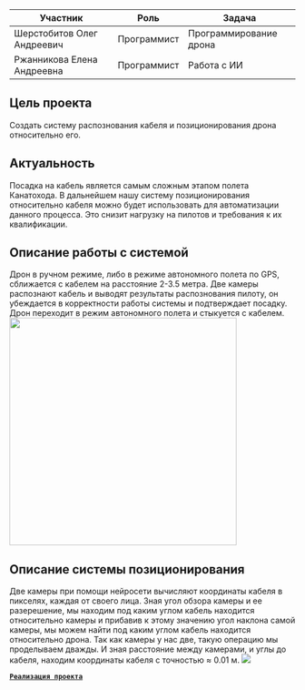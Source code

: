 | Участник | Роль | Задача |
|----------|------|--------|
| Шерстобитов Олег Андреевич | Программист | Программирование дрона |
| Ржанникова Елена Андреевна | Программист | Работа с ИИ |

## Цель проекта

Создать систему распознования кабеля и позиционирования дрона относительно его.

## Актуальность

Посадка на кабель является самым сложным этапом полета Канатохода. В дальнейшем нашу систему позиционирования относительно кабеля можно будет использовать для автоматизации данного процесса. Это снизит нагрузку на пилотов и требования к их квалификации.

## Описание работы с системой

Дрон в ручном режиме, либо в режиме автономного полета по GPS, сближается с кабелем на расстояние 2-3.5 метра. Две камеры распознают кабель и выводят результаты распознования пилоту, он убеждается в корректности работы системы и подтверждает посадку. Дрон переходит в режим автономного полета и стыкуется с кабелем.
<img src = "https://github.com/user-attachments/assets/88dbae71-9eeb-48e0-ad15-08bfe755d1a2" width="400" height="400">

## Описание системы позиционирования

Две камеры при помощи нейросети вычисляют координаты кабеля в пикселях, каждая от своего лица. Зная угол обзора камеры и ее разерешение, мы находим под каким углом кабель находится относительно камеры и прибавив к этому значению угол наклона самой камеры, мы можем найти под каким углом кабель находится относительно дрона. Так как камеры у нас две, такую операцию мы проделываем дважды. И зная расстояние между камерами, и углы до кабеля, находим координаты кабеля с точностью ≈ 0.01 м.
<img src = "https://github.com/user-attachments/assets/f85cc3e2-4386-4159-8f8e-fdcdf47c9b6e" >

[**`Реализация проекта`**](https://github.com/ElenaRzh/localization-of-the-drone-relative-to-the-cable/blob/main/Project%20implementation.md)


